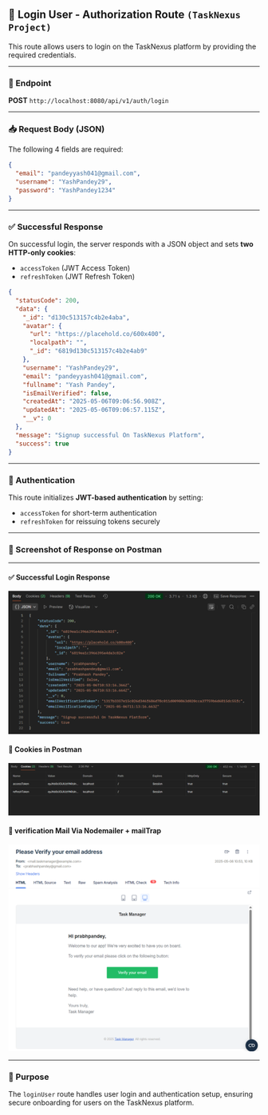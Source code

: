 ## 📝 Login User - Authorization Route `(TaskNexus Project)`

This route allows users to login on the TaskNexus platform by providing the required credentials.

---

### 📍 Endpoint

**POST** `http://localhost:8080/api/v1/auth/login`

---

### 📥 Request Body (JSON)

The following 4 fields are required:

```json
{
  "email": "pandeyyash041@gmail.com",
  "username": "YashPandey29",
  "password": "YashPandey1234"
}
```

---

### ✅ Successful Response

On successful login, the server responds with a JSON object and sets **two HTTP-only cookies**:

- `accessToken` (JWT Access Token)
- `refreshToken` (JWT Refresh Token)

```json
{
  "statusCode": 200,
  "data": {
    "_id": "d130c513157c4b2e4aba",
    "avatar": {
      "url": "https://placehold.co/600x400",
      "localpath": "",
      "_id": "6819d130c513157c4b2e4ab9"
    },
    "username": "YashPandey29",
    "email": "pandeyyash041@gmail.com",
    "fullname": "Yash Pandey",
    "isEmailVerified": false,
    "createdAt": "2025-05-06T09:06:56.908Z",
    "updatedAt": "2025-05-06T09:06:57.115Z",
    "__v": 0
  },
  "message": "Signup successful On TaskNexus Platform",
  "success": true
}
```

---

### 🔐 Authentication

This route initializes **JWT-based authentication** by setting:

- `accessToken` for short-term authentication
- `refreshToken` for reissuing tokens securely

---

### 📸 Screenshot of Response on Postman

---

#### ✅ Successful Login Response

![Register Response Screenshot](./asserts/RegisterUser-Response-Data.png)

#### 🍪 Cookies in Postman

![Cookies Screenshot](./asserts/RegisterUser-Response-Cookies.png)

#### 🍪 verification Mail Via Nodemailer + mailTrap

![Cookies Screenshot](./asserts/Verification-Email.png)

---

### 📌 Purpose

The `loginUser` route handles user login and authentication setup, ensuring secure onboarding for users on the TaskNexus platform.
